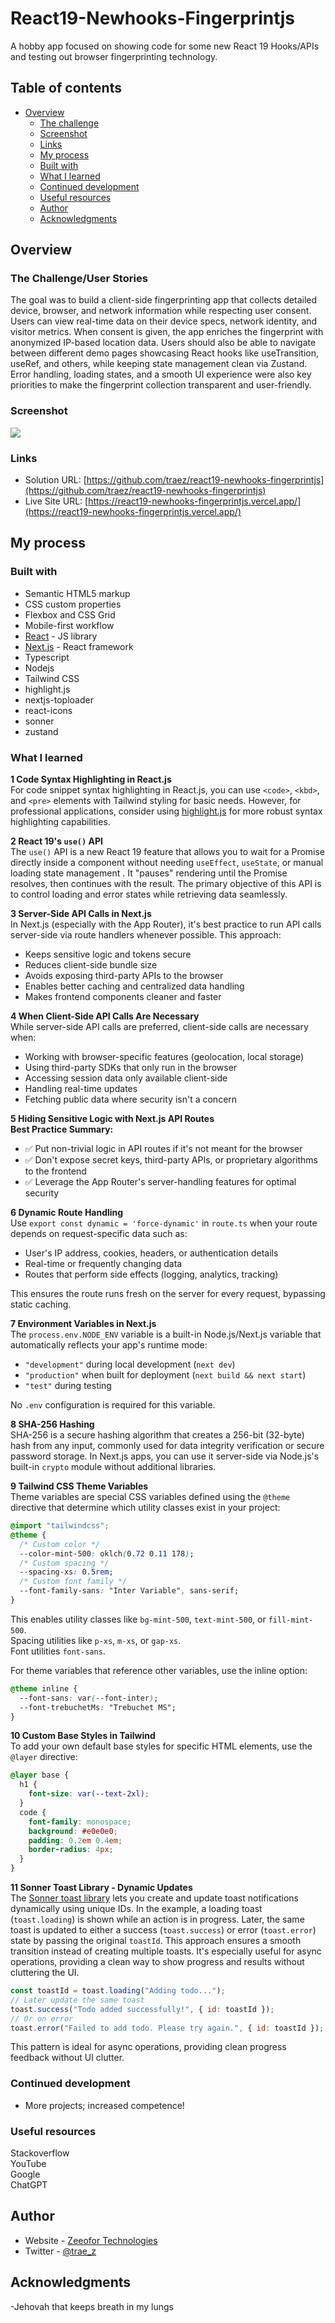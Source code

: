 # React19-Newhooks-Fingerprintjs

A hobby app focused on showing code for some new React 19 Hooks/APIs and testing out browser fingerprinting technology.

## Table of contents

- [Overview](#overview)
  - [The challenge](#the-challenge)
  - [Screenshot](#screenshot)
  - [Links](#links)
  - [My process](#my-process)
  - [Built with](#built-with)
  - [What I learned](#what-i-learned)
  - [Continued development](#continued-development)
  - [Useful resources](#useful-resources)
  - [Author](#author)
  - [Acknowledgments](#acknowledgments)

## Overview

### The Challenge/User Stories

The goal was to build a client-side fingerprinting app that collects detailed device, browser, and network information while respecting user consent. Users can view real-time data on their device specs, network identity, and visitor metrics. When consent is given, the app enriches the fingerprint with anonymized IP-based location data. Users should also be able to navigate between different demo pages showcasing React hooks like useTransition, useRef, and others, while keeping state management clean via Zustand. Error handling, loading states, and a smooth UI experience were also key priorities to make the fingerprint collection transparent and user-friendly.

### Screenshot

![](/public/screenshot-desktop.png)

### Links

- Solution URL: [https://github.com/traez/react19-newhooks-fingerprintjs](https://github.com/traez/react19-newhooks-fingerprintjs)
- Live Site URL: [https://react19-newhooks-fingerprintjs.vercel.app/](https://react19-newhooks-fingerprintjs.vercel.app/)

## My process

### Built with

- Semantic HTML5 markup
- CSS custom properties
- Flexbox and CSS Grid
- Mobile-first workflow
- [React](https://reactjs.org/) - JS library
- [Next.js](https://nextjs.org/) - React framework
- Typescript
- Nodejs
- Tailwind CSS
- highlight.js
- nextjs-toploader
- react-icons
- sonner
- zustand

### What I learned

**1 Code Syntax Highlighting in React.js**  
For code snippet syntax highlighting in React.js, you can use `<code>`, `<kbd>`, and `<pre>` elements with Tailwind styling for basic needs. However, for professional applications, consider using [highlight.js](https://highlightjs.org/) for more robust syntax highlighting capabilities.

**2 React 19's `use()` API**  
The `use()` API is a new React 19 feature that allows you to wait for a Promise directly inside a component without needing `useEffect`, `useState`, or manual loading state management . It "pauses" rendering until the Promise resolves, then continues with the result. The primary objective of this API is to control loading and error states while retrieving data seamlessly.

**3 Server-Side API Calls in Next.js**  
In Next.js (especially with the App Router), it's best practice to run API calls server-side via route handlers whenever possible. This approach:

- Keeps sensitive logic and tokens secure
- Reduces client-side bundle size
- Avoids exposing third-party APIs to the browser
- Enables better caching and centralized data handling
- Makes frontend components cleaner and faster

**4 When Client-Side API Calls Are Necessary**  
While server-side API calls are preferred, client-side calls are necessary when:

- Working with browser-specific features (geolocation, local storage)
- Using third-party SDKs that only run in the browser
- Accessing session data only available client-side
- Handling real-time updates
- Fetching public data where security isn't a concern

**5 Hiding Sensitive Logic with Next.js API Routes**  
**Best Practice Summary:**

- ✅ Put non-trivial logic in API routes if it's not meant for the browser
- ✅ Don't expose secret keys, third-party APIs, or proprietary algorithms to the frontend
- ✅ Leverage the App Router's server-handling features for optimal security

**6 Dynamic Route Handling**  
Use `export const dynamic = 'force-dynamic'` in `route.ts` when your route depends on request-specific data such as:

- User's IP address, cookies, headers, or authentication details
- Real-time or frequently changing data
- Routes that perform side effects (logging, analytics, tracking)

This ensures the route runs fresh on the server for every request, bypassing static caching.

**7 Environment Variables in Next.js**  
The `process.env.NODE_ENV` variable is a built-in Node.js/Next.js variable that automatically reflects your app's runtime mode:

- `"development"` during local development (`next dev`)
- `"production"` when built for deployment (`next build && next start`)
- `"test"` during testing

No `.env` configuration is required for this variable.

**8 SHA-256 Hashing**  
SHA-256 is a secure hashing algorithm that creates a 256-bit (32-byte) hash from any input, commonly used for data integrity verification or secure password storage. In Next.js apps, you can use it server-side via Node.js's built-in `crypto` module without additional libraries.

**9 Tailwind CSS Theme Variables**  
Theme variables are special CSS variables defined using the `@theme` directive that determine which utility classes exist in your project:

```css
@import "tailwindcss";
@theme {
  /* Custom color */
  --color-mint-500: oklch(0.72 0.11 178);
  /* Custom spacing */
  --spacing-xs: 0.5rem;
  /* Custom font family */
  --font-family-sans: "Inter Variable", sans-serif;
}
```

This enables utility classes like `bg-mint-500`, `text-mint-500`, or `fill-mint-500`.  
Spacing utilities like `p-xs`, `m-xs`, or `gap-xs`.  
Font utilities `font-sans`.  

For theme variables that reference other variables, use the inline option:

```css
@theme inline {
  --font-sans: var(--font-inter);
  --font-trebuchetMs: "Trebuchet MS";
}
```

**10 Custom Base Styles in Tailwind**  
To add your own default base styles for specific HTML elements, use the `@layer` directive:

```css
@layer base {
  h1 {
    font-size: var(--text-2xl);
  }
  code {
    font-family: monospace;
    background: #e0e0e0;
    padding: 0.2em 0.4em;
    border-radius: 4px;
  }
}
```

**11 Sonner Toast Library - Dynamic Updates**  
The [Sonner toast library](https://sonner.emilkowal.ski/other) lets you create and update toast notifications dynamically using unique IDs. In the example, a loading toast (`toast.loading`) is shown while an action is in progress. Later, the same toast is updated to either a success (`toast.success`) or error (`toast.error`) state by passing the original `toastId`. This approach ensures a smooth transition instead of creating multiple toasts. It's especially useful for async operations, providing a clean way to show progress and results without cluttering the UI.

```javascript
const toastId = toast.loading("Adding todo...");
// Later update the same toast
toast.success("Todo added successfully!", { id: toastId });
// Or on error
toast.error("Failed to add todo. Please try again.", { id: toastId });
```

This pattern is ideal for async operations, providing clean progress feedback without UI clutter.

### Continued development

- More projects; increased competence!

### Useful resources

Stackoverflow  
YouTube  
Google  
ChatGPT

## Author

- Website - [Zeeofor Technologies](https://zeeofortech.vercel.app/)
- Twitter - [@trae_z](https://twitter.com/trae_z)

## Acknowledgments

-Jehovah that keeps breath in my lungs
